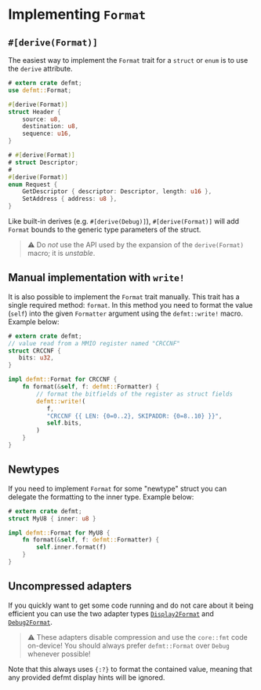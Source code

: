 # Implementing `Format`

## `#[derive(Format)]`

The easiest way to implement the `Format` trait for a `struct` or `enum` is to use the `derive` attribute.

``` rust
# extern crate defmt;
use defmt::Format;

#[derive(Format)]
struct Header {
    source: u8,
    destination: u8,
    sequence: u16,
}

# #[derive(Format)]
# struct Descriptor;
#
#[derive(Format)]
enum Request {
    GetDescriptor { descriptor: Descriptor, length: u16 },
    SetAddress { address: u8 },
}
```

Like built-in derives (e.g. `#[derive(Debug)]`), `#[derive(Format)]` will add `Format` bounds to the generic type parameters of the struct.

> ⚠️ Do *not* use the API used by the expansion of the `derive(Format)` macro; it is *unstable*.

## Manual implementation with `write!`

It is also possible to implement the `Format` trait manually.
This trait has a single required method: `format`.
In this method you need to format the value (`self`) into the given `Formatter` argument using the `defmt::write!` macro.
Example below:

``` rust
# extern crate defmt;
// value read from a MMIO register named "CRCCNF"
struct CRCCNF {
   bits: u32,
}

impl defmt::Format for CRCCNF {
    fn format(&self, f: defmt::Formatter) {
        // format the bitfields of the register as struct fields
        defmt::write!(
           f,
           "CRCCNF {{ LEN: {0=0..2}, SKIPADDR: {0=8..10} }}",
           self.bits,
        )
    }
}
```

## Newtypes

If you need to implement `Format` for some "newtype" struct you can delegate the formatting to the inner type.
Example below:

``` rust
# extern crate defmt;
struct MyU8 { inner: u8 }

impl defmt::Format for MyU8 {
    fn format(&self, f: defmt::Formatter) {
        self.inner.format(f)
    }
}
```

## Uncompressed adapters

If you quickly want to get some code running and do not care about it being efficient you can use the two adapter types [`Display2Format`] and [`Debug2Format`].

> ⚠️ These adapters disable compression and use the `core::fmt` code on-device! You should always prefer `defmt::Format` over `Debug` whenever possible!

Note that this always uses `{:?}` to format the contained value, meaning that any provided defmt display hints will be ignored.

[`Display2Format`]: https://docs.rs/defmt/*/defmt/struct.Display2Format.html
[`Debug2Format`]: https://docs.rs/defmt/*/defmt/struct.Debug2Format.html
